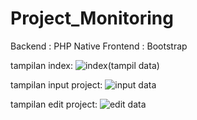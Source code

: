 # Project_Monitoring

Backend : PHP Native
Frontend : Bootstrap

tampilan index:
![index(tampil data)](https://user-images.githubusercontent.com/74399380/150632491-ba07e494-e9ca-49cd-b587-a3890c6e7de5.png)

tampilan input project:
![input data](https://user-images.githubusercontent.com/74399380/150632538-7c4b8a81-6f3a-451d-9b53-7fea397d7164.png)

tampilan edit project:
![edit data](https://user-images.githubusercontent.com/74399380/150632554-821f36fe-5a47-4418-998c-36cff70c9007.png)
